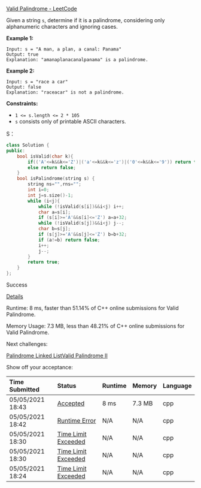 [Valid Palindrome - LeetCode](https://leetcode.com/problems/valid-palindrome/)

Given a string `s`, determine if it is a palindrome, considering only alphanumeric characters and ignoring cases.

 

**Example 1:**

```
Input: s = "A man, a plan, a canal: Panama"
Output: true
Explanation: "amanaplanacanalpanama" is a palindrome.
```

**Example 2:**

```
Input: s = "race a car"
Output: false
Explanation: "raceacar" is not a palindrome.
```

 

**Constraints:**

- `1 <= s.length <= 2 * 105`
- `s` consists only of printable ASCII characters.

S：

```c++
class Solution {
public:
    bool isValid(char k){
        if(('A'<=k&&k<='Z')|('a'<=k&&k<='z')|('0'<=k&&k<='9')) return true;
        else return false;
    }
    bool isPalindrome(string s) {
        string ns="",rns="";
        int i=0;
        int j=s.size()-1;
        while (i<j){
            while (!isValid(s[i])&&i<j) i++;
            char a=s[i];
            if (s[i]>='A'&&s[i]<='Z') a=a+32;
            while (!isValid(s[j])&&i<j) j--;
            char b=s[j];
            if (s[j]>='A'&&s[j]<='Z') b=b+32;
            if (a!=b) return false;            
            i++;
            j--;
        }
        return true;
    }
};
```

Success

[Details ](https://leetcode.com/submissions/detail/489158870/)

Runtime: 8 ms, faster than 51.14% of C++ online submissions for Valid Palindrome.

Memory Usage: 7.3 MB, less than 48.21% of C++ online submissions for Valid Palindrome.

Next challenges:

[Palindrome Linked List](https://leetcode.com/problems/palindrome-linked-list/)[Valid Palindrome II](https://leetcode.com/problems/valid-palindrome-ii/)

Show off your acceptance:







| Time Submitted   | Status                                                       | Runtime | Memory | Language |
| :--------------- | :----------------------------------------------------------- | :------ | :----- | :------- |
| 05/05/2021 18:43 | [Accepted](https://leetcode.com/submissions/detail/489158870/) | 8 ms    | 7.3 MB | cpp      |
| 05/05/2021 18:42 | [Runtime Error](https://leetcode.com/submissions/detail/489158703/) | N/A     | N/A    | cpp      |
| 05/05/2021 18:30 | [Time Limit Exceeded](https://leetcode.com/submissions/detail/489155685/) | N/A     | N/A    | cpp      |
| 05/05/2021 18:30 | [Time Limit Exceeded](https://leetcode.com/submissions/detail/489155588/) | N/A     | N/A    | cpp      |
| 05/05/2021 18:24 | [Time Limit Exceeded](https://leetcode.com/submissions/detail/489154196/) | N/A     | N/A    | cpp      |